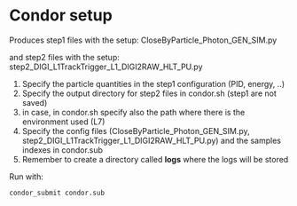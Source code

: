# Condor setup

Produces step1 files with the setup: CloseByParticle_Photon_GEN_SIM.py 

and step2 files with the setup: step2_DIGI_L1TrackTrigger_L1_DIGI2RAW_HLT_PU.py

1. Specify the particle quantities in the step1 configuration (PID, energy, ..)
2. Specify the output directory for step2 files in condor.sh (step1 are not saved)
3. in case, in condor.sh specify also the path where there is the environment used (L7)
4. Specify the config files (CloseByParticle_Photon_GEN_SIM.py, step2_DIGI_L1TrackTrigger_L1_DIGI2RAW_HLT_PU.py) and the samples indexes in condor.sub
5. Remember to create a directory called **logs** where the logs will be stored

Run with: 
```
condor_submit condor.sub
```